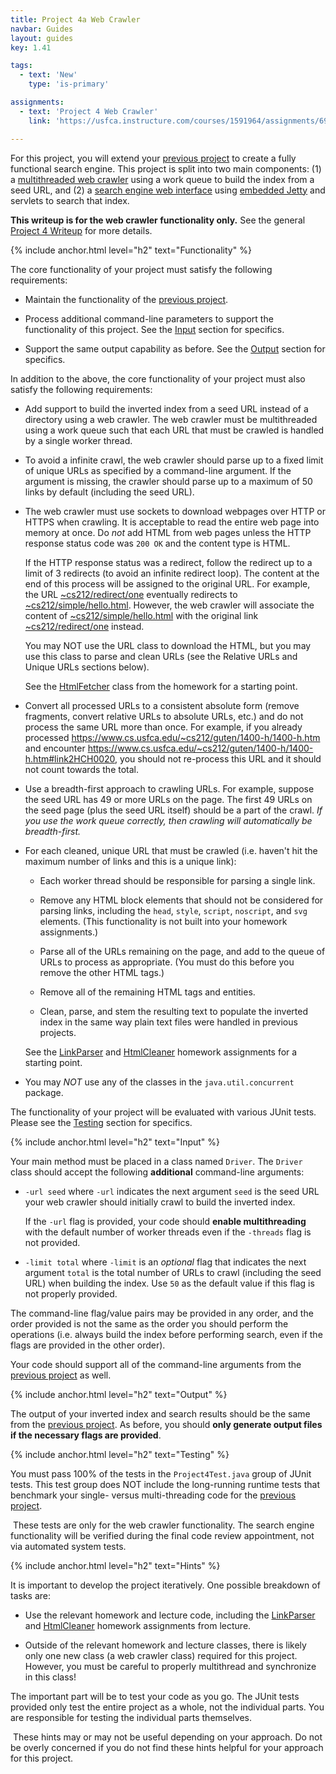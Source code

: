 ```yaml
---
title: Project 4a Web Crawler
navbar: Guides
layout: guides
key: 1.41

tags:
  - text: 'New'
    type: 'is-primary'

assignments:
  - text: 'Project 4 Web Crawler'
    link: 'https://usfca.instructure.com/courses/1591964/assignments/6940807'

---
```


For this project, you will extend your [previous project](project-3.html) to create a fully functional search engine. This project is split into two main components: (1) a [multithreaded web crawler](project-4a.html) using a work queue to build the index from a seed URL, and (2) a [search engine web interface](project-4b.html) using [embedded Jetty](https://www.eclipse.org/jetty/) and servlets to search that index.

**This writeup is for the web crawler functionality only.** See the general [Project 4 Writeup](project-4.html) for more details.

{% include anchor.html level="h2" text="Functionality" %}

The core functionality of your project must satisfy the following requirements:

  - Maintain the functionality of the [previous project](project-3.html).

  - Process additional command-line parameters to support the functionality of this project. See the [Input](#input) section for specifics.

  - Support the same output capability as before. See the [Output](#output) section for specifics.

In addition to the above, the core functionality of your project must also satisfy the following requirements:

  - Add support to build the inverted index from a seed URL instead of a directory using a web crawler. The web crawler must be multithreaded using a work queue such that each URL that must be crawled is handled by a single worker thread.

  - To avoid a infinite crawl, the web crawler should parse up to a fixed limit of unique URLs as specified by a command-line argument. If the argument is missing, the crawler should parse up to a maximum of 50 links by default (including the seed URL).

  - The web crawler must use sockets to download webpages over HTTP or HTTPS when crawling. It is acceptable to read the entire web page into memory at once. Do *not* add HTML from web pages unless the HTTP response status code was `200 OK` and the content type is HTML.

      If the HTTP response status was a redirect, follow the redirect up to a limit of 3 redirects (to avoid an infinite redirect loop). The content at the end of this process will be assigned to the original URL. For example, the URL [~cs212/redirect/one](https://www.cs.usfca.edu/~cs212/redirect/one) eventually redirects to [~cs212/simple/hello.html](https://www.cs.usfca.edu/~cs212/simple/hello.html). However, the web crawler will associate the content of [~cs212/simple/hello.html](https://www.cs.usfca.edu/~cs212/simple/hello.html) with the original link [~cs212/redirect/one](https://www.cs.usfca.edu/~cs212/redirect/one) instead.

      You may NOT use the URL class to download the HTML, but you may use this class to parse and clean URLs (see the Relative URLs and Unique URLs sections below).

      See the [HtmlFetcher](https://github.com/usf-cs212-fall2019/template-htmlcleaner) class from the homework for a starting point.

  - Convert all processed URLs to a consistent absolute form (remove fragments, convert relative URLs to absolute URLs, etc.) and do not process the same URL more than once. For example, if you already processed <https://www.cs.usfca.edu/~cs212/guten/1400-h/1400-h.htm> and encounter <https://www.cs.usfca.edu/~cs212/guten/1400-h/1400-h.htm#link2HCH0020>, you should not re-process this URL and it should not count towards the total.

  - Use a breadth-first approach to crawling URLs. For example, suppose the seed URL has 49 or more URLs on the page. The first 49 URLs on the seed page (plus the seed URL itself) should be a part of the crawl. *If you use the work queue correctly, then crawling will automatically be breadth-first.*

  - For each cleaned, unique URL that must be crawled (i.e. haven't hit the maximum number of links and this is a unique link):

    - Each worker thread should be responsible for parsing a single link.

    - Remove any HTML block elements that should not be considered for parsing links, including the `head`, `style`, `script`, `noscript`, and `svg` elements. (This functionality is not built into your homework assignments.)

    - Parse all of the URLs remaining on the page, and add to the queue of URLs to process as appropriate. (You must do this before you remove the other HTML tags.)

    - Remove all of the remaining HTML tags and entities.

    - Clean, parse, and stem the resulting text to populate the inverted index in the same way plain text files were handled in previous projects.

    See the [LinkParser](https://github.com/usf-cs212-fall2019/template-linkparser) and [HtmlCleaner](https://github.com/usf-cs212-fall2019/template-htmlcleaner) homework assignments for a starting point.

  - You may *NOT* use any of the classes in the `java.util.concurrent` package.

The functionality of your project will be evaluated with various JUnit tests. Please see the [Testing](#testing) section for specifics.

{% include anchor.html level="h2" text="Input" %}

Your main method must be placed in a class named `Driver`. The `Driver` class should accept the following **additional** command-line arguments:

  - `-url seed` where `-url` indicates the next argument `seed` is the seed URL your web crawler should initially crawl to build the inverted index.

      If the `-url` flag is provided, your code should **enable multithreading** with the default number of worker threads even if the `-threads` flag is not provided.

  - `-limit total` where `-limit` is an *optional* flag that indicates the next argument `total` is the total number of URLs to crawl (including the seed URL) when building the index. Use `50` as the default value if this flag is not properly provided.

The command-line flag/value pairs may be provided in any order, and the order provided is not the same as the order you should perform the operations (i.e. always build the index before performing search, even if the flags are provided in the other order).

Your code should support all of the command-line arguments from the [previous project](project-3.html) as well.

{% include anchor.html level="h2" text="Output" %}

The output of your inverted index and search results should be the same from the [previous project](project-3.html). As before, you should **only generate output files if the necessary flags are provided**.

{% include anchor.html level="h2" text="Testing" %}

You must pass 100% of the tests in the `Project4Test.java` group of JUnit tests. This test group does NOT include the long-running runtime tests that benchmark your single- versus multi-threading code for the [previous project](project-3.html).

<article class="message is-info">
  <div class="message-body">
    <i class="fas fa-info-circle"></i>&nbsp;These tests are only for the web crawler functionality. The search engine functionality will be verified during the final code review appointment, not via automated system tests.
  </div>
</article>

{% include anchor.html level="h2" text="Hints" %}

It is important to develop the project iteratively. One possible breakdown of tasks are:

  - Use the relevant homework and lecture code, including the [LinkParser](https://github.com/usf-cs212-fall2019/template-linkparser) and [HtmlCleaner](https://github.com/usf-cs212-fall2019/template-htmlcleaner) homework assignments from lecture.

  - Outside of the relevant homework and lecture classes, there is likely only one new class (a web crawler class) required for this project. However, you must be careful to properly multithread and synchronize in this class!

The important part will be to test your code as you go. The JUnit tests provided only test the entire project as a whole, not the individual parts. You are responsible for testing the individual parts themselves.

<article class="message is-info">
	<div class="message-body">
		<i class="fas fa-info-circle"></i>&nbsp;These hints may or may not be useful depending on your approach. Do not be overly concerned if you do not find these hints helpful for your approach for this project.
	</div>
</article>
